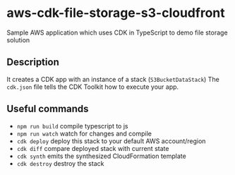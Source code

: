 # aws-cdk-file-storage-s3-cloudfront
Sample AWS application which uses CDK in TypeScript to demo file storage solution


## Description

It creates a CDK app with an instance of a stack (`S3BucketDataStack`)
The `cdk.json` file tells the CDK Toolkit how to execute your app.

## Useful commands

 * `npm run build`   compile typescript to js
 * `npm run watch`   watch for changes and compile
 * `cdk deploy`      deploy this stack to your default AWS account/region
 * `cdk diff`        compare deployed stack with current state
 * `cdk synth`       emits the synthesized CloudFormation template
 * `cdk destroy`     destroy the stack
 